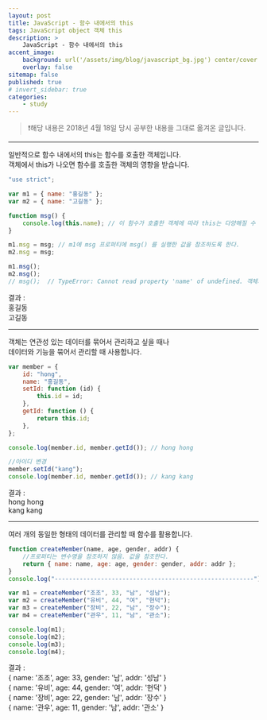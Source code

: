 ```yaml
---
layout: post
title: JavaScript - 함수 내에서의 this
tags: JavaScript object 객체 this
description: >
    JavaScript - 함수 내에서의 this
accent_image:
    background: url('/assets/img/blog/javascript_bg.jpg') center/cover
    overlay: false
sitemap: false
published: true
# invert_sidebar: true
categories:
    - study
---
```


> ❗️해당 내용은 2018년 4월 18일 당시 공부한 내용을 그대로 옮겨온 글입니다.

---

일반적으로 함수 내에서의 this는 함수를 호출한 객체입니다.<br>
객체에서 this가 나오면 함수를 호출한 객체의 영향을 받습니다.<br>

```javascript
"use strict";

var m1 = { name: "홍길동" };
var m2 = { name: "고길동" };

function msg() {
    console.log(this.name); // 이 함수가 호출한 객체에 따라 this는 다양해질 수 있다. m1, m2....
}

m1.msg = msg; // m1에 msg 프로퍼티에 msg() 를 실행한 값을 참조하도록 한다.
m2.msg = msg;

m1.msg();
m2.msg();
// msg();  // TypeError: Cannot read property 'name' of undefined. 객체가 없어 값을 불러올 수 없다.
```

결과 :<br>
홍길동<br>
고길동<br>

---

객체는 연관성 있는 데이터를 묶어서 관리하고 싶을 때나<br>
데이터와 기능을 묶어서 관리할 때 사용합니다.<br>

```javascript
var member = {
    id: "hong",
    name: "홍길동",
    setId: function (id) {
        this.id = id;
    },
    getId: function () {
        return this.id;
    },
};

console.log(member.id, member.getId()); // hong hong

//아이디 변경
member.setId("kang");
console.log(member.id, member.getId()); // kang kang
```

결과 :<br>
hong hong<br>
kang kang<br>

---

여러 개의 동일한 형태의 데이터를 관리할 때 함수를 활용합니다.<br>

```javascript
function createMember(name, age, gender, addr) {
    //프로퍼티는 변수명을 참조하지 않음. 값을 참조한다.
    return { name: name, age: age, gender: gender, addr: addr };
}
console.log("--------------------------------------------------------");

var m1 = createMember("조조", 33, "남", "성남");
var m2 = createMember("유비", 44, "여", "현덕");
var m3 = createMember("장비", 22, "남", "장수");
var m4 = createMember("관우", 11, "남", "관소");

console.log(m1);
console.log(m2);
console.log(m3);
console.log(m4);
```

결과 :<br>
{ name: '조조', age: 33, gender: '남', addr: '성남' }<br>
{ name: '유비', age: 44, gender: '여', addr: '현덕' }<br>
{ name: '장비', age: 22, gender: '남', addr: '장수' }<br>
{ name: '관우', age: 11, gender: '남', addr: '관소' }<br>
